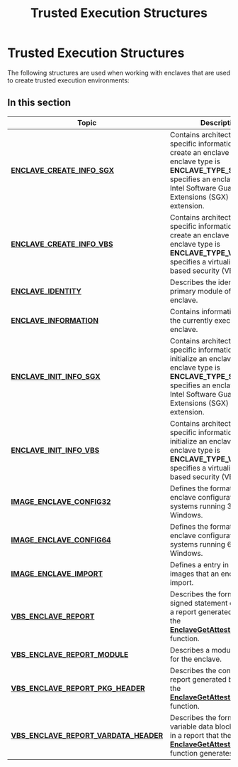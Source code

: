 ﻿---
Description: 'The following structures are used when working with enclaves that are used to create trusted execution environments:'
ms.assetid: '61F99132-E947-4EA4-86A0-914CE316B53A'
title: Trusted Execution Structures
---

# Trusted Execution Structures

The following structures are used when working with enclaves that are used to create trusted execution environments:

## In this section



| Topic                                                                                         | Description                                                                                                                                                                                                                             |
|-----------------------------------------------------------------------------------------------|-----------------------------------------------------------------------------------------------------------------------------------------------------------------------------------------------------------------------------------------|
| [**ENCLAVE\_CREATE\_INFO\_SGX**](enclave-create-info-sgx.md)<br/>                      | Contains architecture-specific information to use to create an enclave when the enclave type is **ENCLAVE\_TYPE\_SGX**, which specifies an enclave for the Intel Software Guard Extensions (SGX) architecture extension.<br/>     |
| [**ENCLAVE\_CREATE\_INFO\_VBS**](enclave-create-info-vbs.md)<br/>                      | Contains architecture-specific information to use to create an enclave when the enclave type is **ENCLAVE\_TYPE\_VBS**, which specifies a virtualization-based security (VBS) enclave.<br/>                                       |
| [**ENCLAVE\_IDENTITY**](enclave-identity.md)<br/>                                      | Describes the identity of the primary module of an enclave. <br/>                                                                                                                                                                 |
| [**ENCLAVE\_INFORMATION**](enclave-information.md)<br/>                                | Contains information about the currently executing enclave.<br/>                                                                                                                                                                  |
| [**ENCLAVE\_INIT\_INFO\_SGX**](enclave-init-info-sgx.md)<br/>                          | Contains architecture-specific information to use to initialize an enclave when the enclave type is **ENCLAVE\_TYPE\_SGX**, which specifies an enclave for the Intel Software Guard Extensions (SGX) architecture extension.<br/> |
| [**ENCLAVE\_INIT\_INFO\_VBS**](enclave-init-info-vbs.md)<br/>                          | Contains architecture-specific information to use to initialize an enclave when the enclave type is **ENCLAVE\_TYPE\_VBS**, which specifies a virtualization-based security (VBS) enclave.<br/>                                   |
| [**IMAGE\_ENCLAVE\_CONFIG32**](image-enclave-config32.md)<br/>                         | Defines the format of the enclave configuration for systems running 32-bit Windows.<br/>                                                                                                                                          |
| [**IMAGE\_ENCLAVE\_CONFIG64**](image-enclave-config64.md)<br/>                         | Defines the format of the enclave configuration for systems running 64-bit Windows.<br/>                                                                                                                                          |
| [**IMAGE\_ENCLAVE\_IMPORT**](image-enclave-import.md)<br/>                             | Defines a entry in the array of images that an enclave can import.<br/>                                                                                                                                                           |
| [**VBS\_ENCLAVE\_REPORT**](vbs-enclave-report.md)<br/>                                 | Describes the format of the signed statement contained in a report generated by calling the [**EnclaveGetAttestationReport**](enclavegetattestationreport.md) function.<br/>                                                     |
| [**VBS\_ENCLAVE\_REPORT\_MODULE**](vbs-enclave-report-module.md)<br/>                  | Describes a module loaded for the enclave.<br/>                                                                                                                                                                                   |
| [**VBS\_ENCLAVE\_REPORT\_PKG\_HEADER**](vbs-enclave-report-pkg-header.md)<br/>         | Describes the contents of a report generated by calling the [**EnclaveGetAttestationReport**](enclavegetattestationreport.md) function.<br/>                                                                                     |
| [**VBS\_ENCLAVE\_REPORT\_VARDATA\_HEADER**](vbs-enclave-report-vardata-header.md)<br/> | Describes the format of a variable data block contained in a report that the [**EnclaveGetAttestationReport**](enclavegetattestationreport.md) function generates.<br/>                                                          |



 

 

 




